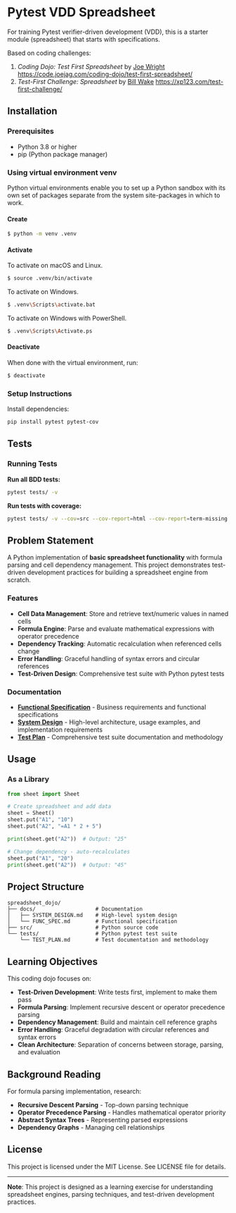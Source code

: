 # Pytest VDD Spreadsheet

For training Pytest verifier-driven development (VDD), this is a starter module (spreadsheet) that starts with specifications.

Based on coding challenges:
1. _Coding Dojo: Test First Spreadsheet_ by [Joe Wright](https://github.com/joejag) https://code.joejag.com/coding-dojo/test-first-spreadsheet/
2. _Test-First Challenge: Spreadsheet_ by [Bill Wake](https://github.com/wwake) https://xp123.com/test-first-challenge/

## Installation

### Prerequisites

- Python 3.8 or higher
- pip (Python package manager)

### Using virtual environment venv

Python virtual environments enable you to set up a Python sandbox with its own set of packages separate from the system site-packages in which to work.

#### Create

```bash
$ python -m venv .venv
```

#### Activate

To activate on macOS and Linux.
```bash
$ source .venv/bin/activate
```

To activate on Windows.
```bash
$ .venv\Scripts\activate.bat
```

To activate on Windows with PowerShell.
```bash
$ .venv\Scripts\Activate.ps
```

#### Deactivate

When done with the virtual environment, run:
```bash
$ deactivate
```

### Setup Instructions

Install dependencies:
```bash
pip install pytest pytest-cov
```

## Tests

### Running Tests

**Run all BDD tests:**
```bash
pytest tests/ -v
```

**Run tests with coverage:**
```bash
pytest tests/ -v --cov=src --cov-report=html --cov-report=term-missing
```

## Problem Statement

A Python implementation of **basic spreadsheet functionality** with formula parsing and cell dependency management. This project demonstrates test-driven development practices for building a spreadsheet engine from scratch.

### Features

- **Cell Data Management**: Store and retrieve text/numeric values in named cells
- **Formula Engine**: Parse and evaluate mathematical expressions with operator precedence
- **Dependency Tracking**: Automatic recalculation when referenced cells change  
- **Error Handling**: Graceful handling of syntax errors and circular references
- **Test-Driven Design**: Comprehensive test suite with Python pytest tests

### Documentation

- **[Functional Specification](docs/FUNC_SPEC.md)** - Business requirements and functional specifications
- **[System Design](docs/SYSTEM_DESIGN.md)** - High-level architecture, usage examples, and implementation requirements
- **[Test Plan](tests/TEST_PLAN.md)** - Comprehensive test suite documentation and methodology

## Usage

### As a Library

```python
from sheet import Sheet

# Create spreadsheet and add data
sheet = Sheet()
sheet.put("A1", "10")
sheet.put("A2", "=A1 * 2 + 5")

print(sheet.get("A2"))  # Output: "25"

# Change dependency - auto-recalculates
sheet.put("A1", "20") 
print(sheet.get("A2"))  # Output: "45"
```

## Project Structure

```
spreadsheet_dojo/
├── docs/                   # Documentation
│   ├── SYSTEM_DESIGN.md    # High-level system design
│   └── FUNC_SPEC.md        # Functional specification
├── src/                    # Python source code
└── tests/                  # Python pytest test suite
    └── TEST_PLAN.md        # Test documentation and methodology
```

## Learning Objectives

This coding dojo focuses on:

- **Test-Driven Development**: Write tests first, implement to make them pass
- **Formula Parsing**: Implement recursive descent or operator precedence parsing
- **Dependency Management**: Build and maintain cell reference graphs
- **Error Handling**: Graceful degradation with circular references and syntax errors
- **Clean Architecture**: Separation of concerns between storage, parsing, and evaluation

## Background Reading

For formula parsing implementation, research:
- **Recursive Descent Parsing** - Top-down parsing technique
- **Operator Precedence Parsing** - Handles mathematical operator priority
- **Abstract Syntax Trees** - Representing parsed expressions
- **Dependency Graphs** - Managing cell relationships

## License

This project is licensed under the MIT License. See LICENSE file for details.

---

**Note**: This project is designed as a learning exercise for understanding spreadsheet engines, parsing techniques, and test-driven development practices.
